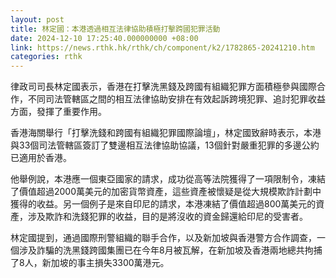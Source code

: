 ```yaml
---
layout: post
title: 林定國：本港透過相互法律協助積極打擊跨國犯罪活動
date: 2024-12-10 17:25:40.000000000 +08:00
link: https://news.rthk.hk/rthk/ch/component/k2/1782865-20241210.htm
categories: rthk
---
```


律政司司長林定國表示，香港在打擊洗黑錢及跨國有組織犯罪方面積極參與國際合作，不同司法管轄區之間的相互法律協助安排在有效起訴跨境犯罪、追討犯罪收益方面，發揮了重要作用。

香港海關舉行「打擊洗錢和跨國有組織犯罪國際論壇」，林定國致辭時表示，本港與33個司法管轄區簽訂了雙邊相互法律協助協議，13個針對嚴重犯罪的多邊公約已適用於香港。

他舉例說，本港應一個東亞國家的請求，成功從高等法院獲得了一項限制令，凍結了價值超過2000萬美元的加密貨幣資產，這些資產被懷疑是從大規模欺詐計劃中獲得的收益。另一個例子是來自印尼的請求，本港凍結了價值超過800萬美元的資產，涉及欺詐和洗錢犯罪的收益，目的是將沒收的資金歸還給印尼的受害者。

林定國提到，通過國際刑警組織的聯手合作，以及新加坡與香港警方合作調查，一個涉及詐騙的洗黑錢跨國集團已在今年8月被瓦解，在新加坡及香港兩地總共拘捕了8人，新加坡的事主損失3300萬港元。
